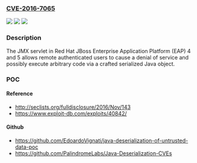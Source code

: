 ### [CVE-2016-7065](https://cve.mitre.org/cgi-bin/cvename.cgi?name=CVE-2016-7065)
![](https://img.shields.io/static/v1?label=Product&message=n%2Fa&color=blue)
![](https://img.shields.io/static/v1?label=Version&message=n%2Fa&color=blue)
![](https://img.shields.io/static/v1?label=Vulnerability&message=n%2Fa&color=brighgreen)

### Description

The JMX servlet in Red Hat JBoss Enterprise Application Platform (EAP) 4 and 5 allows remote authenticated users to cause a denial of service and possibly execute arbitrary code via a crafted serialized Java object.

### POC

#### Reference
- http://seclists.org/fulldisclosure/2016/Nov/143
- https://www.exploit-db.com/exploits/40842/

#### Github
- https://github.com/EdoardoVignati/java-deserialization-of-untrusted-data-poc
- https://github.com/PalindromeLabs/Java-Deserialization-CVEs

